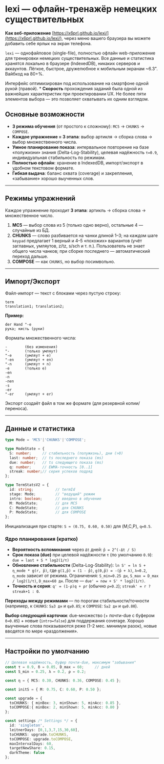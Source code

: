# lexi — офлайн-тренажёр немецких существительных

**Как веб-приложение** [https://x6prl.github.io/lexi/](https://x6prl.github.io/lexi/), через меню вашего браузера вы можете добавить себе ярлык на  экран телефона.

`lexi` — однофайловое (single-file), полностью офлайн web-приложение для тренировки немецких существительных. Все данные и статистика хранятся локально в браузере (IndexedDB), никаких серверов и аккаунтов. Лёгкое, быстрое, дружелюбное к мобильным экранам \~6.3". Вайбкод на 80+%. 

Интерфейс оптимизирован под использование на смартфоне одной рукой (правой). * **Скорость** прохождения заданий была одной из важнейших характеристик при проектировании UX. Не более пяти элементов выбора — это позволяет охватывать их одним взглядом.

## Основные возможности
 
* **3 режима обучения** (от простого к сложному): `MC5` → `CHUNKS` → `COMPOSE`.
* **Каждое упражнение = 3 этапа**: выбор артикля → сборка слова → выбор множественного числа.
* **Умное планирование показа**: интервальное повторение на базе «полужизни» знания (Delta-Log-Stability), целевая надёжность `τ=0.9`, индивидуальная стабильность по режимам.
* **Полностью офлайн**: хранение в IndexedDB, импорт/экспорт в удобном текстовом формате.
* **Гибкая выдача**: баланс охвата (coverage) и закрепления, «забывание» хорошо выученных слов.

---

## Режимы упражнений

Каждое упражнение проходит **3 этапа**: артикль → сборка слова → множественное число.

1. **MC5** — выбор слова из 5 (только одно верно), остальные 4 — случайные из БД.
2. **CHUNKS** — слово разбивается на чанки длиной 1–3; на каждом шаге `keypad` предлагает 1 верный и 4–5 «похожих» вариантов (учёт заглавных, умляутов, z/tz, s/sch и т. п.). Пользователь не знает общего числа чанков; при сборке последнего — автоматический переход дальше.
3. **COMPOSE** — как `CHUNKS`, но выбор посимвольно.

---

## Импорт/Экспорт

Файл-импорт — текст с блоками через пустую строку:

```
term
translation1; translation2;
```

**Пример:**

```
der Hand "-e
рука; кисть (руки)
```

Форматы множественного числа:

```
-        (без изменения)
"-       (только умляут)
"-e      (умляут + e)
"-en     (умляут + en)
"-n      (умляут + n)
-e       (только e)
-en
-n
-nen
-s
-er
"-er     (умляут + er)
```

Экспорт создаёт файл в том же формате (для резервной копии/переноса).

---

## Данные и статистика

```ts
type Mode = 'MC5'|'CHUNKS'|'COMPOSE';

type ModeState = {
  S: number;     // стабильность (полужизнь), дни (>0)
  last: number;  // ts последнего показа (ms)
  due: number;   // ts следующего показа (ms)
  q: number;     // EWMA-точность [0..1]
  streak: number;// серия успехов подряд
};

type TermStatsV2 = {
  id: string;          // termId
  stage: Mode;         // "ведущий" режим
  intro: boolean;      // введено в обучение
  M: ModeState;        // для MC5
  C: ModeState;        // для CHUNKS
  P: ModeState;        // для COMPOSE
};
```

Инициализация при старте: `S ≈ (0.75, 0.60, 0.50)` для (M,C,P), `q=0.5`.

### Ядро планирования (кратко)

* **Вероятность вспоминания** через `Δt` дней:
  `p̂ = 2^(-Δt / S)`
* **Срок показа (due)** при целевой надёжности `τ` (по умолчанию `0.9`):
  `due = last + S * log2(1/τ)`
* **Обновление стабильности** (Delta-Log-Stability):
  `ln S' = ln S + η_mode * g(r, p̂)`, где
  `g(1,p̂) = (1 - p̂)`, `g(0,p̂) = -(p̂ + λ)`, `λ≈0.2`, `η_mode` зависит от режима.
  Ограничения: `S_min=0.25 дн`, `S_max = D_max / log2(1/τ)`, `D_max≈60 дн`.
  После — `due' = now + S' * log2(1/τ)`.
* **Точность и серия**:
  `q' = (1-ρ)q + ρr` (обычно `ρ=0.2`); `streak' = r ? streak+1 : 0`.

**Переходы между режимами** — по порогам стабильности/точности (например, к `CHUNKS`: `S≥3 дн` и `q≥0.85`; к `COMPOSE`: `S≥2 дн` и `q≥0.80`).

**Выбор следующей карточки**: due-множество (+ почти-due с буфером `δ≈0.05`) + новые (`intro=false`) для поддержания coverage. Хорошо выученные слова показываются реже (1–2 мес. минимум разок), новые вводятся по мере «раздолжения».

---

## Настройки по умолчанию

```ts
// Целевая надёжность, буфер почти-due, максимум "забывания"
const τ = 0.9, δ = 0.05, D_max = 60;     // дней
const S_min = 0.25, λ = 0.2, ρ = 0.2;

const η = { MC5: 0.30, CHUNKS: 0.36, COMPOSE: 0.45 };

const initS = { M: 0.75, C: 0.60, P: 0.50 };

const upgrade = {
  toCHUNKS: { minBox: 3, minShown: 5, minAcc: 0.85 },
  toCOMPOSE:{ minBox: 2, minShown: 5, minAcc: 0.80 }
};

const settings /* Settings */ = {
  id: 'singleton',
  leitnerDays: [0,1,3,7,15,30,60],
  toCHUNKS: upgrade.toCHUNKS,
  toCOMPOSE: upgrade.toCOMPOSE,
  maxIntervalDays: 60,
  targetNewShare: 0.15,
  darkTheme: false
};
```
